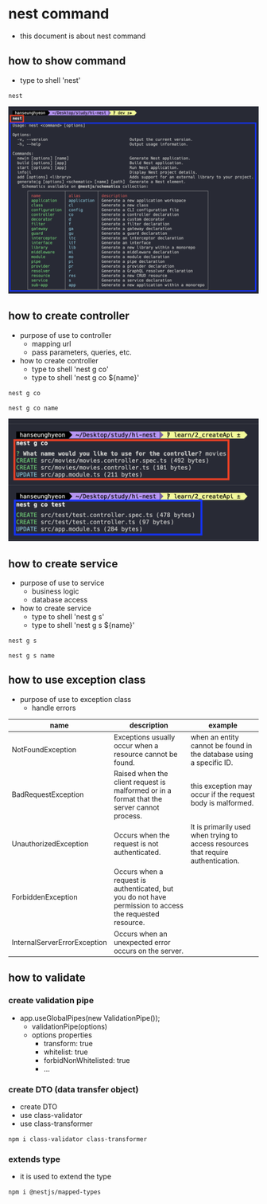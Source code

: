 # nest command

- this document is about nest command

## how to show command

- type to shell 'nest'

```shell
nest
```

![nest command](./img/nest_command.png)

## how to create controller

- purpose of use to controller
  - mapping url
  - pass parameters, queries, etc.
- how to create controller
  - type to shell 'nest g co'
  - type to shell 'nest g co ${name}'

```shell
nest g co
```

```shell
nest g co name
```

![create controller](./img/nest_g_co.png)

## how to create service

- purpose of use to service
  - business logic
  - database access
- how to create service
  - type to shell 'nest g s'
  - type to shell 'nest g s ${name}'

```shell
nest g s
```

```shell
nest g s name
```

## how to use exception class
- purpose of use to exception class
  - handle errors

| name                         | description                                                                                              | example                                                                           |
| ---------------------------- | -------------------------------------------------------------------------------------------------------- | --------------------------------------------------------------------------------- |
| NotFoundException            | Exceptions usually occur when a resource cannot be found.                                                | when an entity cannot be found in the database using a specific ID.               |
| BadRequestException          | Raised when the client request is malformed or in a format that the server cannot process.               | this exception may occur if the request body is malformed.                        |
| UnauthorizedException        | Occurs when the request is not authenticated.                                                            | It is primarily used when trying to access resources that require authentication. |
| ForbiddenException           | Occurs when a request is authenticated, but you do not have permission to access the requested resource. |                                                                                   |
| InternalServerErrorException | Occurs when an unexpected error occurs on the server.                                                    |                                                                                   |


## how to validate
  ### create validation pipe
  - app.useGlobalPipes(new ValidationPipe());
    - validationPipe(options)
    - options properties
      - transform: true
      - whitelist: true
      - forbidNonWhitelisted: true
      - ...
  ### create DTO (data transfer object)
  - create DTO
  - use class-validator
  - use class-transformer
```shell
npm i class-validator class-transformer
```

  ### extends type
  - it is used to extend the type
```shell
npm i @nestjs/mapped-types
```